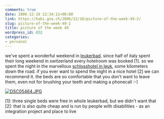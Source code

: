 ```yaml
---
comments: true
date: 2006-12-10 22:34:11+00:00
link: https://habi.gna.ch/2006/12/10/picture-of-the-week-49-2/
slug: picture-of-the-week-49-2
title: picture of the week 49
wordpress_id: 832
categories:
- personal
---
```


we've spent a wonderful weekend in [leukerbad](http://leukerbad.ch). since half of italy spent their long weekend in switzerland every hotelroom was booked [1]. so we spent the night in the marvellous [schlosshotel in leuk](http://schlosshotel-leuk.ch/), some kilometers down the road.
if you ever want to spend the night in a nice hotel [2] we can recommend it. the beds are so comfortable that you don't want to leave them, even not for brushing your teeth and making a phonecall :-)



[![DSC05464.JPG](https://habi.gna.ch/wp-content/uploads/2006/12/DSC05464-tm.jpg)](https://habi.gna.ch/wp-content/uploads/2006/12/DSC05464.jpg)

[1]: three single beds were free in whole leukerbad, but we didn't want that
[2]: that is also quite cheap and is run by people with disabilities - as an integration project and place to live
